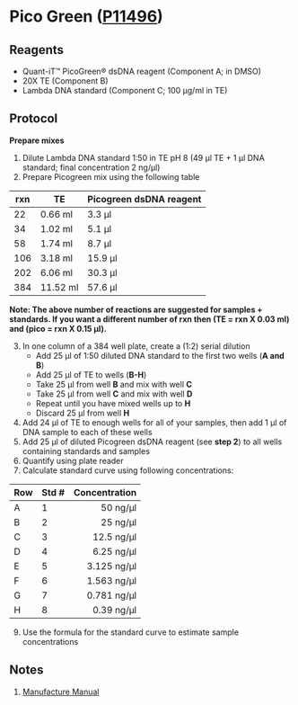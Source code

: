 # Pico Green ([P11496](https://www.thermofisher.com/order/catalog/product/P11496))

## Reagents

* Quant-iT™ PicoGreen® dsDNA reagent (Component A; in DMSO)
* 20X TE (Component B)
* Lambda DNA standard (Component C; 100 µg/ml in TE)

## Protocol

**Prepare mixes**
1. Dilute Lambda DNA standard 1:50 in TE pH 8 (49 µl TE + 1 µl DNA standard; final concentration 2 ng/µl)
2. Prepare Picogreen mix using the following table

| rxn | TE       | Picogreen dsDNA reagent |
|-----|----------|-------------------------|
|  22 |  0.66 ml |  3.3 µl                 |
|  34 |  1.02 ml |  5.1 µl                 |
|  58 |  1.74 ml |  8.7 µl                 |
| 106 |  3.18 ml | 15.9 µl                 |
| 202 |  6.06 ml | 30.3 µl                 |
| 384 | 11.52 ml | 57.6 µl                 |

**Note: The above number of reactions are suggested for samples + standards. If
you want a different number of rxn then (TE = rxn X 0.03 ml) and (pico = rxn X
0.15 µl).**

3. In one column of a 384 well plate, create a (1:2) serial dilution
    * Add 25 µl of 1:50 diluted DNA standard to the first two wells (**A and B**)
    * Add 25 µl of TE to wells (**B-H**)
    * Take 25 µl from well **B** and mix with well **C**
    * Take 25 µl from well **C** and mix with well **D**
    * Repeat until you have mixed wells up to **H**
    * Discard 25 µl from well **H**
4. Add 24 µl of TE to enough wells for all of your samples, then add 1 µl of DNA sample to each of these wells
6. Add 25 µl of diluted Picogreen dsDNA reagent (see **step 2**) to all wells containing standards and samples
7. Quantify using plate reader
8. Calculate standard curve using following concentrations:

| Row | Std # | Concentration  |
|-----|-------|---------------:|
| A   | 1     | 50 ng/µl       |
| B   | 2     | 25 ng/µl       |
| C   | 3     | 12.5 ng/µl     |
| D   | 4     | 6.25 ng/µl     |
| E   | 5     | 3.125 ng/µl    |
| F   | 6     | 1.563 ng/µl    |
| G   | 7     | 0.781 ng/µl    |
| H   | 8     | 0.39 ng/µl     |

9. Use the formula for the standard curve to estimate sample concentrations

## Notes
1. [Manufacture Manual](https://tools.thermofisher.com/content/sfs/manuals/mp07581.pdf)
